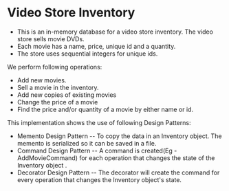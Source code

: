 # Video Store Inventory

- This is an in-memory database for a video store inventory. The video store sells movie DVDs. 
- Each movie has a name, price, unique id and a quantity. 
- The store uses sequential integers for unique ids. 

We perform following operations:
 - Add new movies.
 - Sell a movie in the inventory.
 - Add new copies of existing movies
 - Change the price of a movie
 - Find the price and/or quantity of a movie by either name or id.  
 
This implementation shows the use of following Design Patterns:
 - Memento Design Pattern -- To copy the data in an Inventory object. The memento is serialized so it can be saved in a file.
 - Command Design Pattern -- A command is created(Eg - AddMovieCommand) for each operation that changes the state of the Inventory object .
 - Decorator Design Pattern --  The decorator will create the command for every operation that changes the Inventory object's state.



